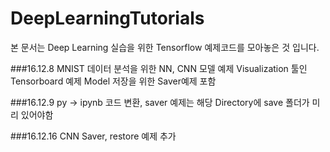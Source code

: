 # DeepLearningTutorials
본 문서는 Deep Learning 실습을 위한 Tensorflow 예제코드를 모아놓은 것 입니다.

###16.12.8
MNIST 데이터 분석을 위한 NN, CNN 모델 예제
Visualization 툴인 Tensorboard 예제
Model 저장을 위한 Saver예제 포함

###16.12.9
py -> ipynb 코드 변환,
saver 예제는 해당 Directory에 save 폴더가 미리 있어야함


###16.12.16
CNN Saver, restore 예제 추가